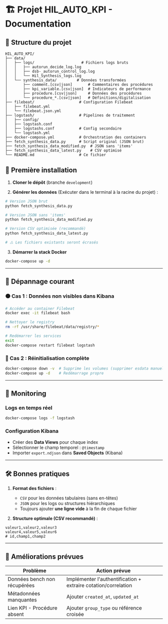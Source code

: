 
# 🏗️ Projet HIL_AUTO_KPI - Documentation

## 📂 Structure du projet

```
HIL_AUTO_KPI/
├── data/
│   ├── logs/                     # Fichiers logs bruts
│   │   ├── autorun_decide_log.log
│   │   ├── dsb-_autorun_control_log.log
│   │   └── Hil_Synthesis_logs.log
│   └── synthesis_data/         # Données transformées
│       ├── comment.[csv|json]       # Commentaires des procédures
│       ├── kpi_variable.[csv|json]  # Indicateurs de performance
│       ├── procedure.[csv|json]     # Données des procédures
│       └── procedure_*.[csv|json]   # Définitions/digitalisation
├── filebeat/                    # Configuration Filebeat
│   ├── filebeat.yml
│   └── filebeat.json.yml
├── logstash/                    # Pipelines de traitement
│   ├── config/
│   ├── logstash.conf
│   ├── logstashs.conf           # Config secondaire
│   └── logstash.yml
├── docker-compose.yml           # Orchestration des containers
├── fetch_synthesis_data.py      # Script original (JSON brut)
├── fetch_synthesis_data_modified.py  # JSON sans 'items'
├── fetch_synthesis_data_latest.py    # CSV optimisé
└── README.md                    # Ce fichier
```

## 🚀 Première installation

1. **Cloner le dépôt** (branche `development`)

2. **Générer les données** (Exécuter dans le terminal à la racine du projet) :

```bash
# Version JSON brut
python fetch_synthesis_data.py

# Version JSON sans 'items'
python fetch_synthesis_data_modified.py

# Version CSV optimisée (recommandé)
python fetch_synthesis_data_latest.py

# ⚠️ Les fichiers existants seront écrasés
```

3. **Démarrer la stack Docker**

```bash
docker-compose up -d
```

---

## 🔧 Dépannage courant

### 🟠 Cas 1 : Données non visibles dans Kibana

```bash
# Accéder au container Filebeat
docker exec -it filebeat bash

# Nettoyer le registry
rm -rf /usr/share/filebeat/data/registry/*

# Redémarrer les services
exit
docker-compose restart filebeat logstash
```

### 🔴 Cas 2 : Réinitialisation complète

```bash
docker-compose down -v  # Supprime les volumes (supprimer esdata manuellement si nécessaire)
docker-compose up -d    # Redémarrage propre
```

---

## 👀 Monitoring

### Logs en temps réel

```bash
docker-compose logs -f logstash
```

### Configuration Kibana

- Créer des **Data Views** pour chaque index
- Sélectionner le champ temporel : `@timestamp`
- Importer `export.ndjson` dans **Saved Objects** (Kibana)

---

## 🛠 Bonnes pratiques

1. **Format des fichiers** :
   - `CSV` pour les données tabulaires (sans en-têtes)
   - `JSON` pour les logs ou structures hiérarchiques
   - Toujours ajouter **une ligne vide** à la fin de chaque fichier

2. **Structure optimale (CSV recommandé)** :

```csv
valeur1,valeur2,valeur3
valeur4,valeur5,valeur6
# id,champ1,champ2
```

---

## 🚧 Améliorations prévues

| Problème                        | Action prévue                                                  |
|---------------------------------|----------------------------------------------------------------|
| Données bench non récupérées    | Implémenter l'authentification + extraire cotation/correlation |
| Métadonnées manquantes          | Ajouter `created_at`, `updated_at`                             |
| Lien KPI - Procédure absent     | Ajouter `group_type` ou référence croisée                      |
